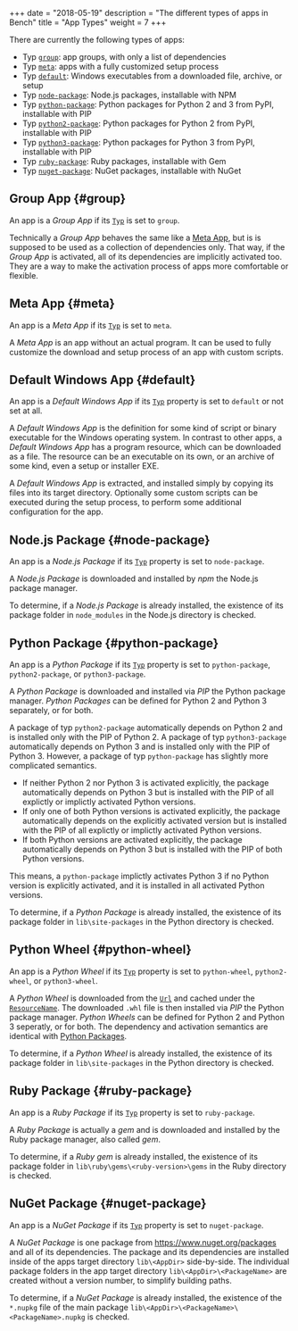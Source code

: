 +++
date = "2018-05-19"
description = "The different types of apps in Bench"
title = "App Types"
weight = 7
+++

[`Typ`]: /ref/app-properties/#Typ
[`Url`]: /ref/app-properties/#Url
[`ResourceName`]: /ref/app-properties/#ResourceName

There are currently the following types of apps:

* Typ [`group`](#group): app groups, with only a list of dependencies
* Typ [`meta`](#meta): apps with a fully customized setup process
* Typ [`default`](#default): Windows executables from a downloaded file, archive, or setup
* Typ [`node-package`](#node-package): Node.js packages, installable with NPM
* Typ [`python-package`](#python-package): Python packages for Python 2 and 3 from PyPI, installable with PIP
* Typ [`python2-package`](#python-package): Python packages for Python 2 from PyPI, installable with PIP
* Typ [`python3-package`](#python-package): Python packages for Python 3 from PyPI, installable with PIP
* Typ [`ruby-package`](#ruby-package): Ruby packages, installable with Gem
* Typ [`nuget-package`](#nuget-package): NuGet packages, installable with NuGet

## Group App {#group}
An app is a _Group App_ if its [`Typ`][] is set to `group`.

Technically a _Group App_ behaves the same like a [Meta App](#meta),
but is is supposed to be used as a collection of dependencies only.
That way, if the _Group App_ is activated, all of its dependencies
are implicitly activated too.
They are a way to make the activation process of apps
more comfortable or flexible.

## Meta App {#meta}
An app is a _Meta App_ if its [`Typ`][] is set to `meta`.

A _Meta App_ is an app without an actual program.
It can be used to fully customize the download and setup process
of an app with custom scripts.

## Default Windows App {#default}
An app is a _Default Windows App_ if its [`Typ`][] property
is set to `default` or not set at all.

A _Default Windows App_ is the definition for some kind of script or binary
executable for the Windows operating system.
In contrast to other apps, a _Default Windows App_ has a program resource,
which can be downloaded as a file.
The resource can be an executable on its own, or an archive of some kind,
even a setup or installer EXE.

A _Default Windows App_ is extracted, and installed simply by copying
its files into its target directory.
Optionally some custom scripts can be executed during the setup process,
to perform some additional configuration for the app.

## Node.js Package {#node-package}
An app is a _Node.js Package_ if its [`Typ`][] property is set to `node-package`.

A _Node.js Package_ is downloaded and installed by _npm_ the Node.js package manager.

To determine, if a _Node.js Package_ is already installed, the existence of its package folder in
`node_modules` in the Node.js directory is checked.

## Python Package {#python-package}
An app is a _Python Package_ if its [`Typ`][] property is set to
`python-package`, `python2-package`, or `python3-package`.

A _Python Package_ is downloaded and installed via _PIP_ the Python package manager.
_Python Packages_ can be defined for Python 2 and Python 3 separately, or for both.

A package of typ `python2-package` automatically depends on Python 2 and is installed
only with the PIP of Python 2.
A package of typ `python3-package` automatically depends on Python 3 and is installed
only with the PIP of Python 3.
However, a package of typ `python-package` has slightly more complicated semantics.

* If neither Python 2 nor Python 3 is activated explicitly,
  the package automatically depends on Python 3
  but is installed with the PIP of all explictly or implictly activated Python versions.
* If only one of both Python versions is activated explicitly,
  the package automatically depends on the explicitly activated version
  but is installed with the PIP of all explictly or implictly activated Python versions.
* If both Python versions are activated explicitly,
  the package automatically depends on Python 3
  but is installed with the PIP of both Python versions.

This means, a `python-package` implictly activates Python 3 if no Python version
is explicitly activated, and it is installed in all activated Python versions.

To determine, if a _Python Package_ is already installed, the existence of its package folder in
`lib\site-packages` in the Python directory is checked.

## Python Wheel {#python-wheel}
An app is a _Python Wheel_ if its [`Typ`][] property is set to
`python-wheel`, `python2-wheel`, or `python3-wheel`.

A _Python Wheel_ is downloaded from the [`Url`][] and cached under the [`ResourceName`][].
The downloaded `.whl` file is then installed via _PIP_ the Python package manager.
_Python Wheels_ can be defined for Python 2 and Python 3 seperatly, or for both.
The dependency and activation semantics are identical with [Python Packages](#python-package).

To determine, if a _Python Wheel_ is already installed, the existence of its package folder in
`lib\site-packages` in the Python directory is checked.

## Ruby Package {#ruby-package}
An app is a _Ruby Package_ if its [`Typ`][] property is set to `ruby-package`.

A _Ruby Package_ is actually a _gem_ and is downloaded and installed by the Ruby package
manager, also called _gem_.

To determine, if a _Ruby gem_ is already installed, the existence of its package folder in
`lib\ruby\gems\<ruby-version>\gems` in the Ruby directory is checked.

## NuGet Package {#nuget-package}
An app is a _NuGet Package_ if its [`Typ`][] property is set to `nuget-package`.

A _NuGet Package_ is one package from <https://www.nuget.org/packages> and all of its dependencies.
The package and its dependencies are installed inside of the apps target directory
`lib\<AppDir>` side-by-side.
The individual package folders in the app target directory `lib\<AppDir>\<PackageName>`
are created without a version number, to simplify building paths.

To determine, if a _NuGet Package_ is already installed,
the existence of the `*.nupkg` file of the main package
`lib\<AppDir>\<PackageName>\<PackageName>.nupkg` is checked.
